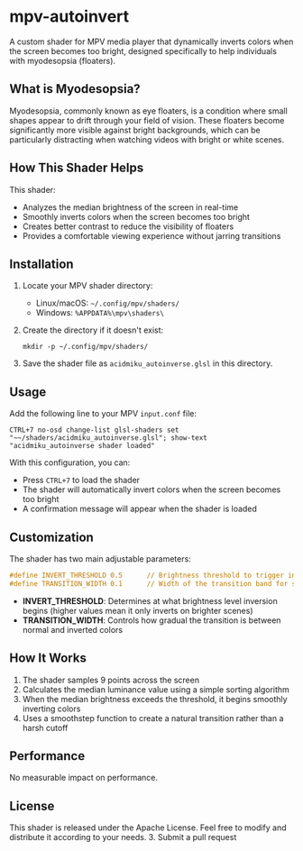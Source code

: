 # mpv-autoinvert
A custom shader for MPV media player that dynamically inverts colors when the screen becomes too bright, designed specifically to help individuals with myodesopsia (floaters).

## What is Myodesopsia?
Myodesopsia, commonly known as eye floaters, is a condition where small shapes appear to drift through your field of vision. These floaters become significantly more visible against bright backgrounds, which can be particularly distracting when watching videos with bright or white scenes.

## How This Shader Helps

This shader:
- Analyzes the median brightness of the screen in real-time
- Smoothly inverts colors when the screen becomes too bright
- Creates better contrast to reduce the visibility of floaters
- Provides a comfortable viewing experience without jarring transitions

## Installation

1. Locate your MPV shader directory:
   - Linux/macOS: `~/.config/mpv/shaders/`
   - Windows: `%APPDATA%\mpv\shaders\`

2. Create the directory if it doesn't exist:
   ```
   mkdir -p ~/.config/mpv/shaders/
   ```

3. Save the shader file as `acidmiku_autoinverse.glsl` in this directory.

## Usage

Add the following line to your MPV `input.conf` file:

```
CTRL+7 no-osd change-list glsl-shaders set "~~/shaders/acidmiku_autoinverse.glsl"; show-text "acidmiku_autoinverse shader loaded"
```

With this configuration, you can:
- Press `CTRL+7` to load the shader
- The shader will automatically invert colors when the screen becomes too bright
- A confirmation message will appear when the shader is loaded

## Customization

The shader has two main adjustable parameters:

```glsl
#define INVERT_THRESHOLD 0.5      // Brightness threshold to trigger inversion (0.0-1.0)
#define TRANSITION_WIDTH 0.1      // Width of the transition band for smooth inversion
```

- **INVERT_THRESHOLD**: Determines at what brightness level inversion begins (higher values mean it only inverts on brighter scenes)
- **TRANSITION_WIDTH**: Controls how gradual the transition is between normal and inverted colors

## How It Works

1. The shader samples 9 points across the screen
2. Calculates the median luminance value using a simple sorting algorithm
3. When the median brightness exceeds the threshold, it begins smoothly inverting colors
4. Uses a smoothstep function to create a natural transition rather than a harsh cutoff

## Performance

No measurable impact on performance.

## License

This shader is released under the Apache License. Feel free to modify and distribute it according to your needs.
3. Submit a pull request
